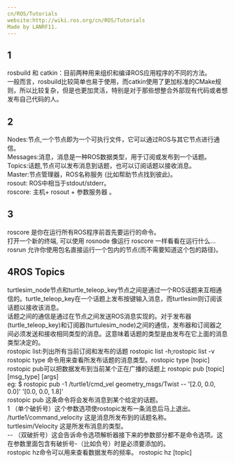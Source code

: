 ```yaml
---
cn/ROS/Tutorials  
website:http://wiki.ros.org/cn/ROS/Tutorials  
Made by LANRF11.
---
```


## 1  
rosbuild 和 catkin：目前两种用来组织和编译ROS应用程序的不同的方法。  
一般而言，rosbuild比较简单也易于使用，而catkin使用了更加标准的CMake规则，所以比较复杂，但是也更加灵活，特别是对于那些想整合外部现有代码或者想发布自己代码的人。

## 2  
Nodes:节点,一个节点即为一个可执行文件，它可以通过ROS与其它节点进行通信。  
Messages:消息，消息是一种ROS数据类型，用于订阅或发布到一个话题。  
Topics:话题,节点可以发布消息到话题，也可以订阅话题以接收消息。  
Master:节点管理器，ROS名称服务 (比如帮助节点找到彼此)。  
rosout: ROS中相当于stdout/stderr。  
roscore: 主机+ rosout + 参数服务器 。   

## 3  
roscore 是你在运行所有ROS程序前首先要运行的命令。   
打开一个新的终端, 可以使用 rosnode 像运行 roscore 一样看看在运行什么...   
rosrun 允许你使用包名直接运行一个包内的节点(而不需要知道这个包的路径)。   

## 4ROS Topics  
turtlesim_node节点和turtle_teleop_key节点之间是通过一个ROS话题来互相通信的。turtle_teleop_key在一个话题上发布按键输入消息，而turtlesim则订阅该话题以接收该消息。  
话题之间的通信是通过在节点之间发送ROS消息实现的。对于发布器(turtle_teleop_key)和订阅器(turtulesim_node)之间的通信，发布器和订阅器之间必须发送和接收相同类型的消息。这意味着话题的类型是由发布在它上面的消息类型决定的。  
rostopic list:列出所有当前订阅和发布的话题 rostopic list -h;rostopic list -v  
rostopic type 命令用来查看所发布话题的消息类型。rostopic type [topic]  
rostopic pub可以把数据发布到当前某个正在广播的话题上 rostopic pub [topic] [msg_type] [args]   
eg:
$ rostopic pub -1 /turtle1/cmd_vel geometry_msgs/Twist -- '[2.0, 0.0, 0.0]' '[0.0, 0.0, 1.8]'  
rostopic pub    这条命令将会发布消息到某个给定的话题。   
1    （单个破折号）这个参数选项使rostopic发布一条消息后马上退出。   
/turtle1/command_velocity    这是消息所发布到的话题名称。  
turtlesim/Velocity    这是所发布消息的类型。  
-- （双破折号）这会告诉命令选项解析器接下来的参数部分都不是命令选项。这在参数里面包含有破折号-（比如负号）时是必须要添加的。   
rostopic hz命令可以用来查看数据发布的频率。 rostopic hz [topic]  

